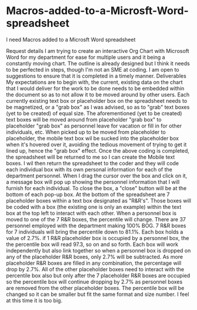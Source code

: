 # Macros-added-to-a-Microsft-Word-spreadsheet

I need Macros added to a Microsft Word spreadsheet

Request details
I am trying to create an interactive Org Chart with Microsoft Word for my department for ease for multiple users and it being a constantly moving chart. The outline is already designed but I think it needs to be perfected in steps, though I'm not an SME at coding. I am open to suggestions to ensure that it is completed in a timely manner.
Deliverables
My expectations are to begin with, the current, existing data on the chart that I would deliver for the work to be done needs to be embedded within the document so as to not allow it to be moved around by other users.
Each currently existing text box or placeholder box on the spreadsheet needs to be magnetized, or a "grab box" as I was advised, so as to "grab" text boxes (yet to be created) of equal size.
The aforementioned (yet to be created) text boxes will be moved around from placeholder "grab box" to placeholder "grab box" as personnel leave for vacation or fill in for other individuals, etc. When picked up to be moved from placeholder to placeholder, the mobile text box wil be sucked into the placeholder box when it's hovered over it, avoiding the tedious movement of trying to get it lined up, hence the "grab box" effect.
Once the above coding is completed, the spreadsheet will be returned to me so I can create the Mobile text boxes.
I wil then return the spreadsheet to the coder and they will code each individual box with its own personal information for each of the department personnel. When I drag the cursor over the box and click on it, a message box will pop up showing the personnel information that I will furnish for each individual. To close the box, a "close" button will be at the bottom of each pop-up box.
At the bottom of the spreadsheet are 7 placeholder boxes within a text box designated as "R&R's". Those boxes will be coded with a box (the existing one is only an example) within the text box at the top left to interact with each other. When a personnel box is moved to one of the 7 R&R boxes, the percentile will change. There are 37 personnel employed with the department making 100% BOG. 7 R&R boxes for 7 individuals will bring the percentile down to 81.1%. Each box holds a value of 2.7%. if 1 R&R placeholder box is occupied by a personnel box, the the percentile box will read 97.3, so on and so forth. Each box will work independently but also link together so when a personnel box is dropped on any of the placeholder R&R boxes, only 2.7% will be subtracted. As more placeholder R&R boxes are filled in any combination, the percentage will drop by 2.7%. All of the other placeholder boxes need to interact with the percentile box also but only after the 7 placeholder R&R boxes are occupied so the percentile box will continue dropping by 2.7% as personnel boxes are removed from the other placeholder boxes. The percentile box will be changed so it can be smaller but fit the same format and size number. I feel at this time it is too big.
